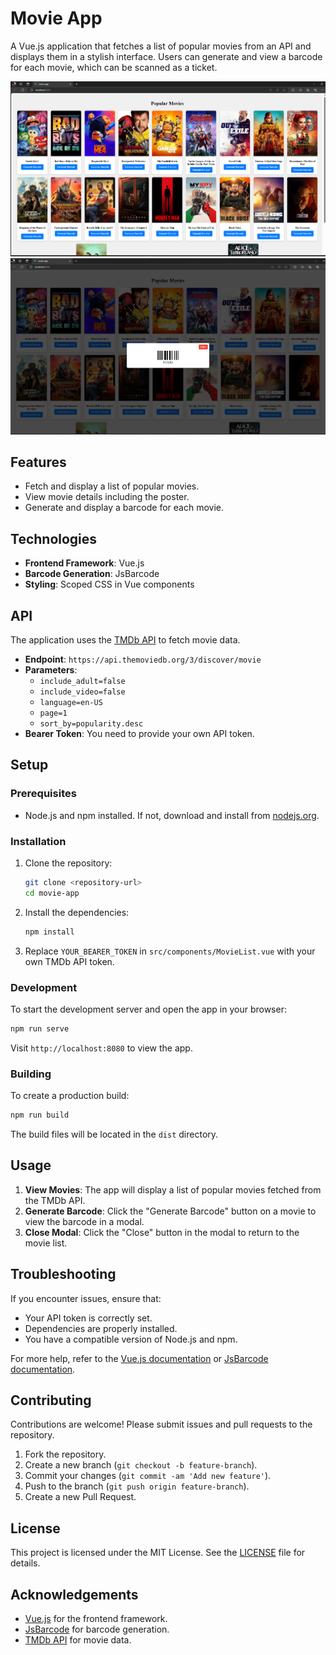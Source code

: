# Movie App

A Vue.js application that fetches a list of popular movies from an API and displays them in a stylish interface. Users can generate and view a barcode for each movie, which can be scanned as a ticket.

![Landing page](image.png)
![Generate Barcode](image-1.png)
## Features

- Fetch and display a list of popular movies.
- View movie details including the poster.
- Generate and display a barcode for each movie.

## Technologies

- **Frontend Framework**: Vue.js
- **Barcode Generation**: JsBarcode
- **Styling**: Scoped CSS in Vue components

## API

The application uses the [TMDb API](https://www.themoviedb.org/documentation/api) to fetch movie data.

- **Endpoint**: `https://api.themoviedb.org/3/discover/movie`
- **Parameters**: 
  - `include_adult=false`
  - `include_video=false`
  - `language=en-US`
  - `page=1`
  - `sort_by=popularity.desc`
- **Bearer Token**: You need to provide your own API token.

## Setup

### Prerequisites

- Node.js and npm installed. If not, download and install from [nodejs.org](https://nodejs.org/).

### Installation

1. Clone the repository:

   ```bash
   git clone <repository-url>
   cd movie-app
   ```

2. Install the dependencies:

   ```bash
   npm install
   ```

3. Replace `YOUR_BEARER_TOKEN` in `src/components/MovieList.vue` with your own TMDb API token.

### Development

To start the development server and open the app in your browser:

```bash
npm run serve
```

Visit `http://localhost:8080` to view the app.

### Building

To create a production build:

```bash
npm run build
```

The build files will be located in the `dist` directory.

## Usage

1. **View Movies**: The app will display a list of popular movies fetched from the TMDb API.
2. **Generate Barcode**: Click the "Generate Barcode" button on a movie to view the barcode in a modal.
3. **Close Modal**: Click the "Close" button in the modal to return to the movie list.

## Troubleshooting

If you encounter issues, ensure that:

- Your API token is correctly set.
- Dependencies are properly installed.
- You have a compatible version of Node.js and npm.

For more help, refer to the [Vue.js documentation](https://vuejs.org/) or [JsBarcode documentation](https://github.com/lindell/JsBarcode).

## Contributing

Contributions are welcome! Please submit issues and pull requests to the repository.

1. Fork the repository.
2. Create a new branch (`git checkout -b feature-branch`).
3. Commit your changes (`git commit -am 'Add new feature'`).
4. Push to the branch (`git push origin feature-branch`).
5. Create a new Pull Request.

## License

This project is licensed under the MIT License. See the [LICENSE](LICENSE) file for details.

## Acknowledgements

- [Vue.js](https://vuejs.org/) for the frontend framework.
- [JsBarcode](https://github.com/lindell/JsBarcode) for barcode generation.
- [TMDb API](https://www.themoviedb.org/documentation/api) for movie data.

```